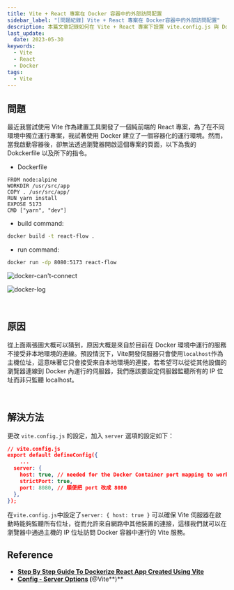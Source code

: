 ```yaml
---
title: Vite + React 專案在 Docker 容器中的外部訪問配置
sidebar_label: "[問題紀錄] Vite + React 專案在 Docker容器中的外部訪問配置"
description: 本篇文章記錄如何在 Vite + React 專案下設置 vite.config.js 與 Dockerfile，讓使用者通過主機的 IP 位址訪問 Docker 容器中運行的 Vite 服務。
last_update:
  date: 2023-05-30
keywords:
  - Vite
  - React
  - Docker
tags:
  - Vite
---
```


## **問題**

最近我嘗試使用 Vite 作為建置工具開發了一個純前端的 React 專案，為了在不同環境中獨立運行專案，我試著使用 Docker 建立了一個容器化的運行環境。然而，當我啟動容器後，卻無法透過瀏覽器開啟這個專案的頁面，以下為我的 Dokckerfile 以及所下的指令。

- Dockerfile

```
FROM node:alpine
WORKDIR /usr/src/app
COPY . /usr/src/app/
RUN yarn install
EXPOSE 5173
CMD ["yarn", "dev"]
```

- build command:

```bash
docker build -t react-flow .
```

- run command:

```bash
docker run -dp 8080:5173 react-flow
```

![docker-can't-connect](https://res.cloudinary.com/djtoo8orh/image/upload/v1685419015/Docusaurus%20Blog/Vite/React%20Project%20-%20Docker%20problem/docker-can_t-connect_qambiu.png)


![docker-log](https://res.cloudinary.com/djtoo8orh/image/upload/v1685419015/Docusaurus%20Blog/Vite/React%20Project%20-%20Docker%20problem/docker-log_p3ste2.png)


<br/>


## **原因**

從上面兩張圖大概可以猜到，原因大概是來自於目前在 Docker 環境中運行的服務不接受非本地環境的連線。預設情況下，Vite開發伺服器只會使用`localhost`作為主機位址，這意味著它只會接受來自本地環境的連接，若希望可以從從其他設備的瀏覽器連線到 Docker 內運行的伺服器，我們應該要設定伺服器監聽所有的 IP 位址而非只監聽 localhost。


<br/>


## **解決方法**

更改 `vite.config.js` 的設定，加入 `server` 選項的設定如下：

```json
// vite.config.js
export default defineConfig({
	...
  server: {
    host: true, // needed for the Docker Container port mapping to work
    strictPort: true,
    port: 8080, // 順便把 port 改成 8080
  },
});
```

在`vite.config.js`中設定了`server: { host: true }` 可以確保 Vite 伺服器在啟動時能夠監聽所有位址，從而允許來自網路中其他裝置的連接，這樣我們就可以在瀏覽器中通過主機的 IP 位址訪問 Docker 容器中運行的 Vite 服務。

## **Reference**

- **[Step By Step Guide To Dockerize React App Created Using Vite](https://javascript.plainenglish.io/step-by-step-guide-to-dockerize-react-app-created-using-vite-90772423f7fb)**
- **[Config - Server Options](https://vitejs.dev/config/server-options.html#server-port) (**@Vite**)**